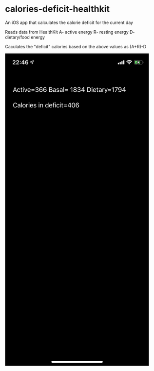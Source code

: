 # calories-deficit-healthkit
An iOS app that calculates the calorie deficit for the current day 

Reads data from HealthKit
A- active energy 
R- resting energy
D- dietary/food energy

Caculates the "deficit" calories based on the above values as (A+R)-D

![App screenshot](images/screenshot.jpeg)
